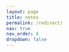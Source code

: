 ```yaml
---
layout: page
title: notes
permalink: /redirect/
nav: true
nav_order: 8
dropdown: false
---
```


<script type="text/javascript">
    window.location.href = "https://notes.kylethieringer.com"
</script>